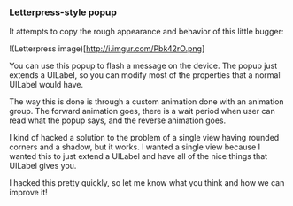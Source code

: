 ### Letterpress-style popup

It attempts to copy the rough appearance and behavior of this little bugger:

!(Letterpress image)[http://i.imgur.com/Pbk42rO.png]

You can use this popup to flash a message on the device. The popup just extends
a UILabel, so you can modify most of the properties that a normal UILabel would
have.

The way this is done is through a custom animation done with an animation group.
The forward animation goes, there is a wait period when user can read what the
popup says, and the reverse animation goes.

I kind of hacked a solution to the problem of a single view having rounded
corners and a shadow, but it works. I wanted a single view because I wanted this
to just extend a UILabel and have all of the nice things that UILabel gives you.

I hacked this pretty quickly, so let me know what you think and how we can
improve it!
